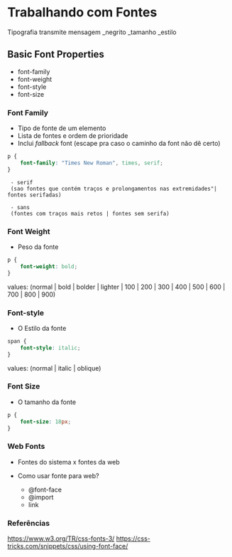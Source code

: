 # Trabalhando com Fontes
Tipografia transmite mensagem
     _negrito
     _tamanho
     _estilo


## Basic Font Properties

* font-family
* font-weight
* font-style
* font-size

### Font Family

* Tipo de fonte de um elemento
* Lista de fontes e ordem de prioridade
* Inclui *fallback* font (escape pra caso o caminho da font não dê certo)

```css
p {
    font-family: "Times New Roman", times, serif;
}
```
     - serif 
     (sao fontes que contém traços e prolongamentos nas extremidades"| fontes serifadas)

     - sans
     (fontes com traços mais retos | fontes sem serifa)


### Font Weight

* Peso da fonte
```css
p {
    font-weight: bold;
}
```
values: (normal | bold | bolder | lighter | 100 | 200 | 300 | 400 | 500 | 600 | 700 | 800 | 900)


### Font-style

* O Estilo da fonte
```css
span {
    font-style: italic;
}
```
values: (normal | italic | oblique)


### Font Size

* O tamanho da fonte
```css
p {
    font-size: 18px;
}
```

### Web Fonts
- Fontes do sistema x fontes da web
- Como usar fonte para web?

   * @font-face
   * @import
   * link

### Referências
https://www.w3.org/TR/css-fonts-3/
https://css-tricks.com/snippets/css/using-font-face/